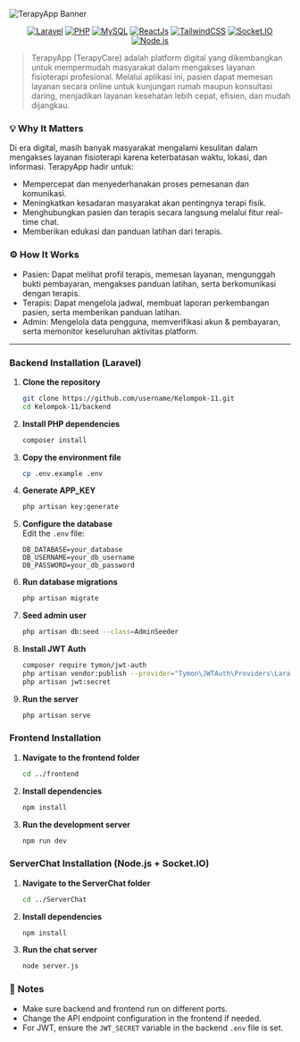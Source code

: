 ![TerapyApp Banner](https://placehold.co/1200x400/4F46E5/FFFFFF?text=TerapyCare)

<p align="center">
  <a href="https://laravel.com"><img src="https://img.shields.io/badge/Laravel-FF2D20?style=for-the-badge&logo=laravel&logoColor=white" alt="Laravel"></a>
  <a href="https://www.php.net"><img src="https://img.shields.io/badge/PHP-777BB4?style=for-the-badge&logo=php&logoColor=white" alt="PHP"></a>
  <a href="https://www.mysql.com"><img src="https://img.shields.io/badge/MySQL-005C84?style=for-the-badge&logo=mysql&logoColor=white" alt="MySQL"></a>
  <a href="https://reactjs.org"><img src="https://img.shields.io/badge/ReactJs-61DAFB?style=for-the-badge&logo=react&logoColor=black" alt="ReactJs"></a>
  <a href="https://tailwindcss.com"><img src="https://img.shields.io/badge/TailwindCSS-38B2AC?style=for-the-badge&logo=tailwind-css&logoColor=white" alt="TailwindCSS"></a>
  <a href="https://socket.io"><img src="https://img.shields.io/badge/Socket.IO-010101?style=for-the-badge&logo=socketdotio&logoColor=white" alt="Socket.IO"></a>
  <a href="https://nodejs.org"><img src="https://img.shields.io/badge/Node.js-339933?style=for-the-badge&logo=nodedotjs&logoColor=white" alt="Node.js"></a>
</p>

> TerapyApp (TerapyCare) adalah platform digital yang dikembangkan untuk mempermudah masyarakat dalam mengakses layanan fisioterapi profesional. Melalui aplikasi ini, pasien dapat memesan layanan secara online untuk kunjungan rumah maupun konsultasi daring, menjadikan layanan kesehatan lebih cepat, efisien, dan mudah dijangkau.


### 💡 **Why It Matters**
Di era digital, masih banyak masyarakat mengalami kesulitan dalam mengakses layanan fisioterapi karena keterbatasan waktu, lokasi, dan informasi. TerapyApp hadir untuk:
- Mempercepat dan menyederhanakan proses pemesanan dan komunikasi.
- Meningkatkan kesadaran masyarakat akan pentingnya terapi fisik.
- Menghubungkan pasien dan terapis secara langsung melalui fitur real-time chat.
- Memberikan edukasi dan panduan latihan dari terapis.

### ⚙️ **How It Works**
- Pasien: Dapat melihat profil terapis, memesan layanan, mengunggah bukti pembayaran, mengakses panduan latihan, serta berkomunikasi dengan terapis.
- Terapis: Dapat mengelola jadwal, membuat laporan perkembangan pasien, serta memberikan panduan latihan.
- Admin: Mengelola data pengguna, memverifikasi akun & pembayaran, serta memonitor keseluruhan aktivitas platform.

---

### Backend Installation (Laravel)

1. **Clone the repository**
   ```bash
   git clone https://github.com/username/Kelompok-11.git
   cd Kelompok-11/backend
   ```

2. **Install PHP dependencies**
   ```bash
   composer install
   ```

3. **Copy the environment file**
   ```bash
   cp .env.example .env
   ```

4. **Generate APP_KEY**
   ```bash
   php artisan key:generate
   ```

5. **Configure the database**  
   Edit the `.env` file:
   ```
   DB_DATABASE=your_database
   DB_USERNAME=your_db_username
   DB_PASSWORD=your_db_password
   ```

6. **Run database migrations**
   ```bash
   php artisan migrate
   ```

7. **Seed admin user**
   ```bash
   php artisan db:seed --class=AdminSeeder
   ```

8. **Install JWT Auth**
   ```bash
   composer require tymon/jwt-auth
   php artisan vendor:publish --provider="Tymon\JWTAuth\Providers\LaravelServiceProvider"
   php artisan jwt:secret
   ```

9. **Run the server**
   ```bash
   php artisan serve
   ```

### Frontend Installation

1. **Navigate to the frontend folder**
   ```bash
   cd ../frontend
   ```

2. **Install dependencies**
   ```bash
   npm install
   ```

3. **Run the development server**
   ```bash
   npm run dev
   ```


### ServerChat Installation (Node.js + Socket.IO)

1. **Navigate to the ServerChat folder**
   ```bash
   cd ../ServerChat
   ```

2. **Install dependencies**
   ```bash
   npm install
   ```

3. **Run the chat server**
   ```bash
   node server.js
   ```

### 📝 **Notes**

- Make sure backend and frontend run on different ports.
- Change the API endpoint configuration in the frontend if needed.
- For JWT, ensure the `JWT_SECRET` variable in the backend `.env` file is set.
